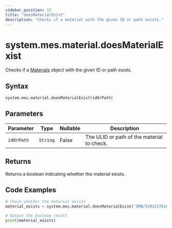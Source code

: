 ```yaml
---
sidebar_position: 15
title: "doesMaterialExist"
description: "Checks if a material with the given ID or path exists."
---
```


# system.mes.material.doesMaterialExist

Checks if a [Materials](../../data-model/material-model/material) object with the given ID or path exists.

## Syntax

```python
system.mes.material.doesMaterialExist(idOrPath)
```

## Parameters

| Parameter  | Type     | Nullable | Description                                |
|------------|----------|----------|--------------------------------------------|
| `idOrPath` | `String` | False    | The ULID or path of the material to check. |

## Returns

Returns a boolean indicating whether the material exists.

## Code Examples

```python
# Check whether the material exists
material_exists = system.mes.material.doesMaterialExist('IRB/5391537510212')

# Output the boolean result
print(material_exists)
```
